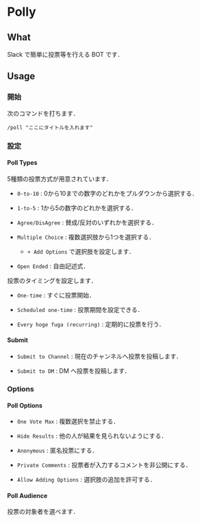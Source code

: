 # Polly

## What
Slack で簡単に投票等を行える BOT です．

## Usage

### 開始

次のコマンドを打ちます．
```
/poll "ここにタイトルを入れます"
```

### 設定
#### Poll Types
5種類の投票方式が用意されています．

- `0-to-10` : 0から10までの数字のどれかをプルダウンから選択する．

- `1-to-5` : 1から5の数字のどれかを選択する．

- `Agree/DisAgree` : 賛成/反対のいずれかを選択する．

- `Multiple Choice` : 複数選択肢から1つを選択する．
  - `+ Add Options` で選択肢を設定します．

- `Open Ended` : 自由記述式．

投票のタイミングを設定します．

- `One-time` : すぐに投票開始．

- `Scheduled one-time` : 投票期間を設定できる．

- `Every hoge fuga (recurring)` : 定期的に投票を行う．
 
#### Submit

- `Submit to Channel` : 現在のチャンネルへ投票を投稿します．

- `Submit to DM` : DM へ投票を投稿します．

### Options

#### Poll Options

- `One Vote Max` : 複数選択を禁止する．

- `Hide Results` : 他の人が結果を見られないようにする．

- `Anonymous` : 匿名投票にする．

- `Private Comments` : 投票者が入力するコメントを非公開にする．

- `Allow Adding Options` : 選択肢の追加を許可する．


#### Poll Audience  

投票の対象者を選べます．